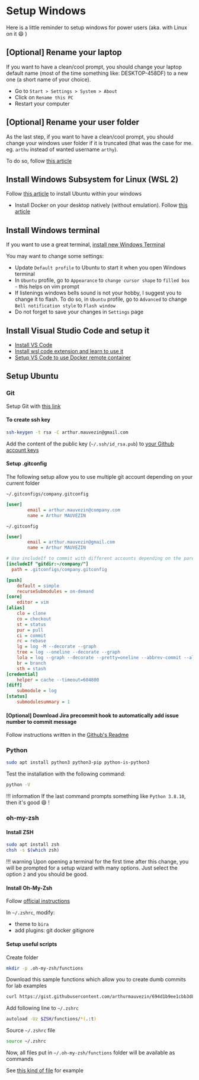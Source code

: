 # Setup Windows

Here is a little reminder to setup windows for power users (aka. with Linux on it :smile: )

## [Optional] Rename your laptop
If you want to have a clean/cool prompt, you should change your laptop default name (most of the time something like: DESKTOP-458DF)  to a new one (a short name of your choice).

* Go to `Start > Settings > System > About`
* Click on `Rename this PC`
* Restart your computer

## [Optional] Rename your user folder
As the last step, if you want to have a clean/cool prompt, you should change your windows user folder if it is truncated (that was the case for me. eg. `arthu` instead of wanted username `arthy`).

To do so, follow [this article](https://www.minitool.com/news/change-user-folder-name-windows-10.html)

## Install Windows Subsystem for Linux (WSL 2)
Follow [this article](https://docs.microsoft.com/en-us/windows/wsl/install-win10) to install Ubuntu within your windows

* Install Docker on your desktop natively (without emulation). Follow [this article](https://docs.docker.com/docker-for-windows/wsl/)

## Install Windows terminal
If you want to use a great terminal, [install new Windows Terminal](https://docs.microsoft.com/en-us/windows/terminal/get-started)

You may want to change some settings:

* Update `Default profile` to Ubuntu to start it when you open Windows terminal
* In `Ubuntu` profile, go to `Appearance` to `change cursor shape` to `filled box` - this helps on vim prompt
* If listenings windows bells sound is not your hobby, I suggest you to change it to flash. To do so, in `Ubuntu` profile, go to `Advanced` to change `Bell notification style` to `Flash window`
* Do not forget to save your changes in `Settings` page

## Install Visual Studio Code and setup it
* [Install VS Code](https://code.visualstudio.com/docs/?dv=win)
* [Install wsl code extension and learn to use it](https://docs.microsoft.com/en-us/windows/wsl/tutorials/wsl-vscode)
* [Setup VS Code to use Docker remote container](https://docs.microsoft.com/en-us/windows/wsl/tutorials/wsl-containers)

## Setup Ubuntu
### Git
Setup Git with [this link](https://docs.microsoft.com/en-us/windows/wsl/tutorials/wsl-git)

#### To create ssh key
```bash
ssh-keygen -t rsa -C arthur.mauvezin@gmail.com
```

Add the content of the public key (`~/.ssh/id_rsa.pub`) to [your Github account keys](https://github.com/settings/keys)

#### Setup .gitconfig
The following setup allow you to use multiple git account depending on your current folder

`~/.gitconfigs/company.gitconfig`
```ini
[user]
        email = arthur.mauvezin@company.com
        name = Arthur MAUVEZIN
```

`~/.gitconfig`
```ini
[user]
        email = arthur.mauvezin@gmail.com
        name = Arthur MAUVEZIN

# Use includeIf to commit with different accounts depending on the parent folder
[includeIf "gitdir:~/company/"]
  path = .gitconfigs/company.gitconfig

[push]
	default = simple
	recurseSubmodules = on-demand
[core]
	editor = vim
[alias]
	clo = clone
	co = checkout
	st = status
	pur = pull
	ci = commit
	rc = rebase
	lg = log -M --decorate --graph
	tree = log --oneline --decorate --graph
	lola = log --graph --decorate --pretty=oneline --abbrev-commit --all
	br = branch
	sth = stash
[credential]
	helper = cache --timeout=604800
[diff]
	submodule = log
[status]
	submodulesummary = 1
```

#### [Optional] Download Jira precommit hook to automatically add issue number to commit message

Follow instructions written in the [Github's Readme](https://github.com/arthurmauvezin/git-hooks-prepare-commit-jira)

### Python
```bash
sudo apt install python3 python3-pip python-is-python3
```

Test the installation with the following command:
```bash
python -V
```

!!! information
    If the last command prompts something like `Python 3.8.10`, then it's good :smile: !

### oh-my-zsh

#### Install ZSH
```bash
sudo apt install zsh
chsh -s $(which zsh)
```

!!! warning
    Upon opening a terminal for the first time after this change, you will be prompted for a setup wizard with many options. Just select the option `2` and you should be good.

#### Install Oh-My-Zsh

Follow [official instructions](https://ohmyz.sh/#install)

In `~/.zshrc`, modify:

* theme to `bira`
* add plugins: git docker gitignore

#### Setup useful scripts
Create folder
```bash
mkdir -p .oh-my-zsh/functions
```

Download this sample functions which allow you to create dumb commits for lab examples
```bash
curl https://gist.githubusercontent.com/arthurmauvezin/694d1b9ee1cbb3d82b40d0f05f0238a4/raw/e351f77657f442d86ae8d691ea6f8811df0962b1/gencommit -o .oh-my-zsh/functions/gencommit
```

Add following line to `~/.zshrc`
```bash
autoload -Uz $ZSH/functions/*(.:t)
```

Source `~/.zshrc` file
```bash
source ~/.zshrc
```

Now, all files put in `~/.oh-my-zsh/functions` folder will be available as commands

See [this kind of file](https://gist.github.com/arthurmauvezin/694d1b9ee1cbb3d82b40d0f05f0238a4) for example




